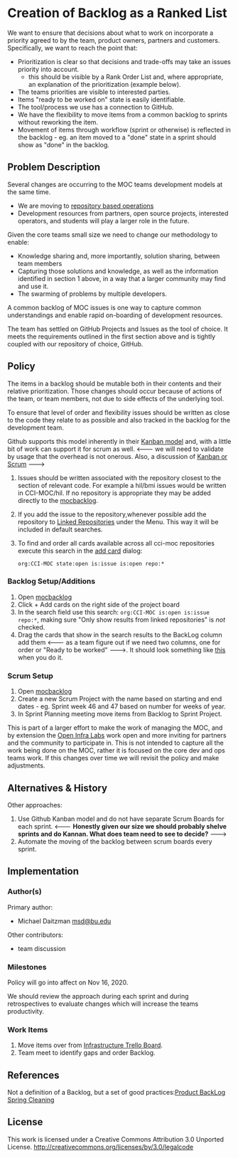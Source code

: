 # Creation of Backlog as a Ranked List

We want to ensure that decisions about what to work on incorporate a priority agreed to by the team, product owners, partners and customers. Specifically, we want to reach the point that:

- Prioritization is clear so that decisions and trade-offs may take an issues priority into account.
	- this should be visible by a Rank Order List and, where appropriate, an explanation of the prioritization (example below).
- The teams priorities are visible to interested parties. 
- Items "ready to be worked on" state is easily identifiable.
- The tool/process we use has a connection to GitHub.
- We have the flexibility to move items from a common backlog to sprints without reworking the item.
- Movement of items through workflow (sprint or otherwise) is reflected in the backlog - eg. an item moved to a "done" state in a sprint should show as "done" in the backlog.

## Problem Description

Several changes are occurring to the MOC teams development models at the same time.

- We are moving to [repository based operations](https://github.com/CCI-MOC/ops-docs/blob/master/specs/devops-mvp.md)
- Development resources from partners, open source projects, interested operators, and students will play a larger role in the future.

Given the core teams small size we need to change our methodology to enable:

- Knowledge sharing and, more importantly, solution sharing, between team members
- Capturing those solutions and knowledge, as well as the information identified in section 1 above, in a way that a larger community may find and use it. 
- The swarming of problems by multiple developers.

A common backlog of MOC issues is one way to capture common understandings and enable rapid on-boarding of development resources. 

The team has settled on GitHub Projects and Issues as the tool of choice. It meets the requirements outlined in the first section above and is tightly coupled with our repository of choice, GitHub. 

## Policy

The items in a backlog should be mutable both in their contents and their relative prioritization. Those changes should occur because of actions of the team, or team members, not due to side effects of the underlying tool.

To ensure that level of order and flexibility issues should be written as close to the code they relate to as possible and also tracked in the backlog for the development team.  

Github supports this model inherently in their [Kanban model](https://docs.github.com/en/free-pro-team@latest/github/managing-your-work-on-github/about-project-boards) and, with a little bit of work can support it for scrum as well.  <--- we will need to validate by usage that the overhead is not onerous.  Also, a discussion of [Kanban or Scrum](https://www.mountaingoatsoftware.com/blog/when-kanban-is-the-better-choice) --->

1. Issues should be written associated with the repository closest to the section of relevant code.  For example a hil/bmi issues would be written in CCI-MOC/hil. If no repository is appropriate they may be added directly to the [mocbacklog](https://github.com/orgs/CCI-MOC/projects/8).   
2. If you add the issue to the repository,whenever possible add the repository to [Linked Repositories](https://github.com/orgs/CCI-MOC/projects/8/settings/linked_repositories) under the Menu.  This way it will be included in default searches.  
3. To find and order all cards available across all cci-moc repositories execute this search in the [add card](assets/githubaddcards.png) dialog:
 
    `org:CCI-MOC state:open is:issue is:open repo:*`
 
### Backlog Setup/Additions
1. Open [mocbacklog](https://github.com/orgs/CCI-MOC/projects/8)
2. Click + Add cards on the right side of the project board
3. In the search field use this search: `org:CCI-MOC is:open is:issue repo:*`,  making sure "Only show results from linked repositories" is *not* checked.
4. Drag the cards that show in the search results to the BackLog column add them <--- as a team figure out if we need two columns, one for order or "Ready to be worked" --->.
   It should look something like [this](assets/fillbacklog.png) when you do it. 
    
### Scrum Setup
1. Open [mocbacklog](https://github.com/orgs/CCI-MOC/projects/8) 
2. Create a new Scrum Project with the name based on starting and end dates - eg. Sprint week 46 and 47 based on number for weeks of year.  
3. In Sprint Planning meeting move items from Backlog to Sprint Project. 

This is part of a larger effort to make the work of managing the MOC, and by extension the [Open Infra Labs](https://openinfralabs.org) work open and more inviting for partners and the community to participate in.  This is not intended to capture all the work being done on the MOC, rather it is focused on the core dev and ops teams work.   If this changes over time we will revisit the policy and make adjustments. 

## Alternatives & History

Other approaches:
1. Use Github Kanban model and do not have separate Scrum Boards for each sprint.   <--- **Honestly given our size we should probably shelve sprints and do Kannan.  What does team need to see to decide?** --->
2. Automate the moving of the backlog between scrum boards every sprint. 

## Implementation

### Author(s)

Primary author:
  - Michael Daitzman <msd@bu.edu>

Other contributors:
  - team discussion

### Milestones

Policy will go into affect on Nov 16, 2020.

We should review the approach during each sprint and during retrospectives to evaluate changes which will increase the teams productivity.

### Work Items

1. Move items over from [Infrastructure Trello Board](https://trello.com/b/wRPeYuIx/infrastructure-board).
2. Team meet to identify gaps and order Backlog.

## References
Not a definition of a Backlog, but a set of good practices:[Product BackLog Spring Cleaning](https://www.mountaingoatsoftware.com/blog/4-tips-for-spring-cleaning-your-product-backlog)

## License

This work is licensed under a Creative Commons Attribution 3.0
Unported License.
http://creativecommons.org/licenses/by/3.0/legalcode
